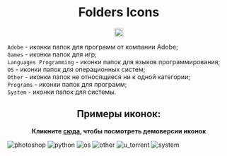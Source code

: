 <h1 align="center">Folders Icons</h1>

<p align="center">
<a href="https://github.com/blackcatprog/folder_icons/blob/main/LICENSE"><img alt="LICENSE" src="https://img.shields.io/github/license/tjackenpacken/taskbar-groups?style=for-the-badge" height="20"/></a> 
</p>

<p>
    <code>Adobe</code> - иконки папок для программ от компании Adobe;<br>
    <code>Games</code> - иконки папок для игр;<br>
    <code>Languages Programming</code> - иконки папок для языков программирования;<br>
    <code>OS</code> - иконки папок для операционных систем;<br>
    <code>Other</code> - иконки папок не относящиеся ни к одной категории;<br>
    <code>Programs</code> - иконки папок для программ;<br>
    <code>System</code> - иконки папок для системы.
</p>

<h2 align="center">Примеры иконок:</h2>

<p align="center">
<strong>Кликните <a href="demo.md">сюда</a>, чтобы посмотреть демоверсии иконок</strong>
  
![photoshop](Adobe/photoshop.ico) ![python](Languages%20Programming/python.ico)
![os](OS/ubuntu.ico) ![other](Other/youtube.ico) ![u_torrent](Programs/unity.ico)
![system](System/video.ico)

</p>
